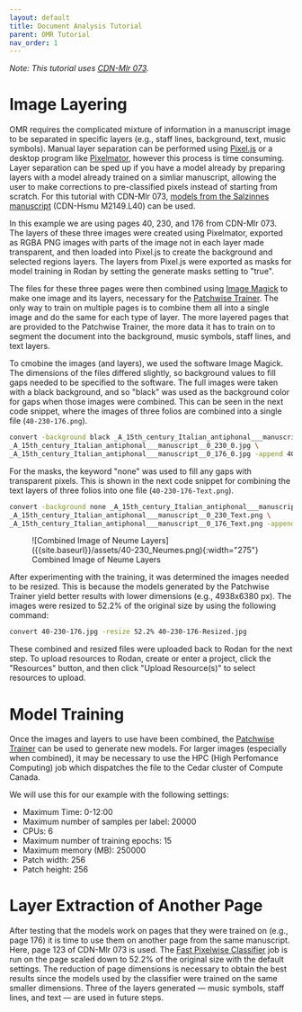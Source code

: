 ```yaml
---
layout: default
title: Document Analysis Tutorial
parent: OMR Tutorial
nav_order: 1
---
```


*Note: This tutorial uses [CDN-Mlr 073](https://archive.org/details/McGillLibrary-rbsc_ms-medieval-073-18802).*

# Image Layering

OMR requires the complicated mixture of information in a manuscript image
to be separated in specific layers (e.g., staff lines, background, text, music symbols).
Manual layer separation can be performed using [Pixel.js]({{site.baseurl}}/overview/document-analysis#pixeljs) or a desktop program like [Pixelmator](http://www.pixelmator.com/),
however this process is time consuming. Layer separation can be sped up if you have a model already
by preparing layers with a model already trained on a simliar manuscript, allowing the user
to make corrections to pre-classified pixels instead of starting from scratch.
For this tutorial with CDN-Mlr 073, [models from the Salzinnes manuscript](https://github.com/DDMAL/Calvo-classifier/tree/develop/Models/01-square-notation/02-three-pages-val-acc-20-epochs/models) (CDN-Hsmu M2149.L40) can be used.

In this example we are using pages 40, 230, and 176 from CDN-Mlr 073. The layers of these three images were created
using Pixelmator, exported as RGBA PNG images with parts of the image not in each layer made transparent,
and then loaded into Pixel.js to create the background and
selected regions layers.
The layers from Pixel.js were exported as masks for model training in Rodan by setting the
generate masks setting to "true".

The files for these three pages were then combined using [Image Magick](https://imagemagick.org)
to make one image and its layers, necessary for
the [Patchwise Trainer]({{site.baseurl}}/overview/document-analysis#patchwise-trainer).
The only way to train on multiple pages
is to combine them all into a single image and do the same for each type of layer.
The more layered pages that are provided to the Patchwise Trainer, the more data
it has to train on to segment the document into the background, music symbols, staff lines,
and text layers.

To cmobine the images (and layers), we used the software Image Magick. The dimensions of the files differed slightly, so background values to fill gaps
needed to be specified to the software. The full images were
taken with a black background, and so "black" was used as the background color for gaps
when those images were combined. This can be seen in the next code snippet, where the images of three folios are combined into a single file (`40-230-176.png`).
```bash
convert -background black _A_15th_century_Italian_antiphonal___manuscript__0_40_0.jpg \
_A_15th_century_Italian_antiphonal___manuscript__0_230_0.jpg \
_A_15th_century_Italian_antiphonal___manuscript__0_176_0.jpg -append 40-230-176.jpg
```
For the masks,
the keyword "none" was used to fill any gaps with transparent pixels.
This is shown in the next code snippet for combining the text layers of three folios into one file
(`40-230-176-Text.png`).
```bash
convert -background none _A_15th_century_Italian_antiphonal___manuscript__0_40_Text.png \
_A_15th_century_Italian_antiphonal___manuscript__0_230_Text.png \
_A_15th_century_Italian_antiphonal___manuscript__0_176_Text.png -append 40-230-176-Text.png
```
<figure markdown="1">
![Combined Image of Neume Layers]({{site.baseurl}}/assets/40-230_Neumes.png){:width="275"}
<figcaption>
Combined Image of Neume Layers
</figcaption>
</figure>

After experimenting with the training, it was determined the images needed to be
resized. This is because the models generated by the Patchwise Trainer yield better results
with lower dimensions (e.g., 4938x6380 px). The images were resized to 52.2% of the original
size by using the following command:
```bash
convert 40-230-176.jpg -resize 52.2% 40-230-176-Resized.jpg
```

These combined and resized files were uploaded back to Rodan for the next step.
To upload resources to Rodan, create or enter a project, click the "Resources" button, and
then click "Upload Resource(s)" to select resources to upload.

# Model Training

Once the images and layers to use have been combined, the [Patchwise Trainer]({{site.baseurl}}/overview/document-analysis#hpc-patchwise-trainer) can be used
to generate new models.
For larger images (especially when combined), it may
be necessary to use
the HPC (High Perfomance Computing) job which dispatches the file to
the Cedar cluster of Compute Canada.

We will use this for our example with the following settings:

* Maximum Time: 0-12:00
* Maximum number of samples per label: 20000
* CPUs: 6
* Maximum number of training epochs: 15
* Maximum memory (MB): 250000
* Patch width: 256
* Patch height: 256

# Layer Extraction of Another Page

After testing that the models work on pages that they were trained on (e.g., page 176)
it is time to use them on another page from the same manuscript. Here,
page 123 of CDN-Mlr 073 is used. The [Fast Pixelwise Classifier]({{site.baseurl}}/overview/document-anlysis#fast-pixelwise-classifier)
job is run on the page scaled down to 52.2% of the original size with the default settings.
The reduction of page dimensions is necessary to obtain the best results since the models used by the classifier
were trained on the same smaller dimensions.
Three of the layers generated &mdash; music symbols, staff lines, and text &mdash; are used in future steps.
